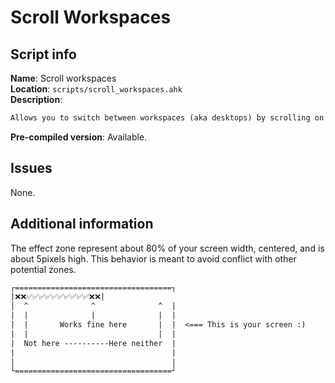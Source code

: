 # Scroll Workspaces

## Script info

**Name**: Scroll workspaces\
**Location**: `scripts/scroll_workspaces.ahk`\
**Description**:
```txt
Allows you to switch between workspaces (aka desktops) by scrolling on the top side of your screen.
```
**Pre-compiled version**: Available.

## Issues

None.

## Additional information

The effect zone represent about 80% of your screen width, centered, and is about 5pixels high. This behavior is meant to avoid conflict with other potential zones.
```txt
┌===================================┐
|❌❌✅✅✅✅✅✅✅✅✅✅❌❌|
│  ^              ^              ^  |
|  |              |              |  |
|  |       Works fine here       |  |  <=== This is your screen :)
|  |                             |  |
|  Not here ----------Here neither  |
|                                   |
|                                   |
└===================================┘
```
